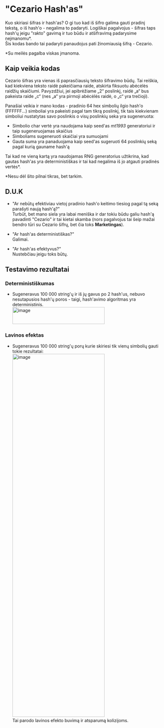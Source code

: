 # "Cezario Hash'as"
  Kuo skiriasi šifras ir hash'as? O gi tuo kad iš šifro galima gauti pradinį tekstą, o iš hash'o - negalima to padaryti.
  Logiškai pagalvojus - šifras taps hash'ų jeigu "rakto" gavimą ir tuo būdu ir atšifravimą padarysime neįmanomu*.  
  Šis kodas bando tai padaryti panaudojus pati žinomiausią šifrą - Cezario.

*Su meilės pagalba viskas įmanoma.


## Kaip veikia kodas
  Cezario šifras yra vienas iš paprasčiausių teksto šifravimo būdų. Tai reiškia, kad kiekviena teksto raidė pakeičiama raide, atskirta fiksuotu abėcėlės raidžių skaičiumi. Pavyzdžiui, jei apibrėžiame „2“ poslinkį, raidė „a“ bus pakeista raide „c“ (nes „a“ yra pirmoji abėcėlės raidė, o „c“ yra trečioji).

  Panašiai veikia ir mano kodas - pradinio 64 hex simbolių ilgio hash'o (FFFFFF...) simboliai yra pakeisti pagal tam tikrą poslinkį, tik tais kiekvienam simboliui nustatytas savo poslinkis o visų poslinkių seka yra sugeneruota: 
  * Simbolio char vertė yra naudojama kaip seed'as _mt1993_ generatoriui ir taip sugeneruojamas skaičius
  * Simboliams sugeneruoti skaičiai yra sumuojami
  * Gauta suma yra panaduojama kaip seed'as sugeruoti 64 poslinkių seką pagal kurią gauname hash'ą

  Tai kad ne vieną kartą yra naudojamas RNG generatorius užtikrina, kad gautas hash'as yra deterministiškas ir tai kad negalima iš jo atgauti pradinės vertės*.

  *Nesu dėl šito pilnai tikras, bet tarkim.


  ## D.U.K
  
  * "Ar nebūtų efektiviau vietoj pradinio hash'o keitimo tiesiog pagal tą seką parašyti naują hash'ą?"  
    Turbūt, bet mano siela yra labai meniška ir dar tokiu būdu galiu hash'ą pavadinti "Cezario" ir tai kietai skamba (nors pagalvojus tai šeip mažai bendro tūri su Cezario šifrų, bet čia toks **Marketingas**).
    
  * "Ar hash'as deterministiškas?"   
    Galimai.
    
  * "Ar hash'as efektyvus?"   
    Nustebčiau jeigu toks būtų.


  ## Testavimo rezultatai

  ### Deterministiškumas
  * Sugeneravus 100 000 string'ų ir iš jų gavus po 2 hash'us, nebuvo nesutapusios hash'ų poros - taigi, hash'avimo algoritmas yra deterministinis.    
    <img width="300" height="55" alt="image" src="https://github.com/user-attachments/assets/fcb4a616-a2eb-4b5b-b830-900a0b6f7686" />

  ### Lavinos efektas
  * Sugeneravus 100 000 string'ų porų kurie skiriesi tik vienų simbolių gauti tokie rezultatai:   
    <img width="300" height="1180" alt="image" src="https://github.com/user-attachments/assets/b05c9341-f00c-40d6-af08-6900c56b924e" />    
    Tai parodo lavinos efekto buvimą ir atsparumą kolizijoms.


